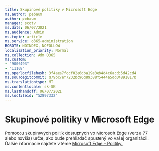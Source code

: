 ```yaml
---
title: Skupinové politiky v Microsoft Edge
ms.author: pebaum
author: pebaum
manager: scotv
ms.date: 06/07/2021
ms.audience: Admin
ms.topic: article
ms.service: o365-administration
ROBOTS: NOINDEX, NOFOLLOW
localization_priority: Normal
ms.collection: Adm_O365
ms.custom:
- "9006493"
- "11108"
ms.openlocfilehash: 3f4aea7fccf02e6dba19e3eb4d4c6acdc5d42cd4
ms.sourcegitcommit: d79bc7ef7232bc96d89388f5444a5dd04891817b
ms.translationtype: MT
ms.contentlocale: sk-SK
ms.lasthandoff: 06/07/2021
ms.locfileid: "52897332"
---
```

# <a name="group-policies-in-microsoft-edge"></a>Skupinové politiky v Microsoft Edge

Pomocou skupinových politík dostupných vo Microsoft Edge (verzia 77 alebo novšia) určte, ako bude prehliadač spustený vo vašej organizácii. Ďalšie informácie nájdete v téme [Microsoft Edge – Politiky.](/deployedge/microsoft-edge-policies#available-policies)
